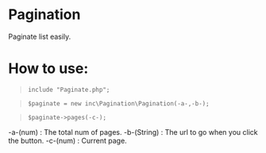 # Pagination
Paginate list easily.

# How to use:

> `include "Paginate.php";`

> `$paginate = new inc\Pagination\Pagination(-a-,-b-);`

> `$paginate->pages(-c-);`

-a-(num) : The total num of pages.
-b-(String) : The url to go when you click the button.
-c-(num) : Current page.
